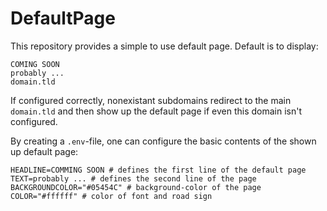 # DefaultPage

This repository provides a simple to use default page. Default is to display:

```
COMING SOON
probably ...
domain.tld
```

If configured correctly, nonexistant subdomains redirect to the main `domain.tld` and then show up the default page if even this domain isn't configured.

By creating a `.env`-file, one can configure the basic contents of the shown up default page:

```env
HEADLINE=COMMING SOON # defines the first line of the default page
TEXT=probably ... # defines the second line of the page
BACKGROUNDCOLOR="#05454C" # background-color of the page
COLOR="#ffffff" # color of font and road sign
```

